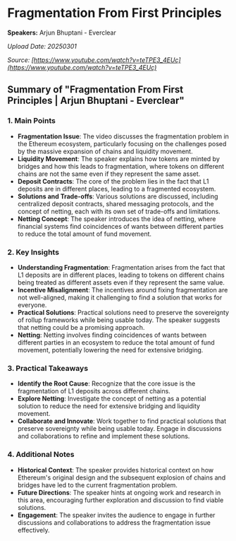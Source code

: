 # Fragmentation From First Principles

**Speakers:** Arjun Bhuptani - Everclear


*Upload Date: 20250301*

*Source: [https://www.youtube.com/watch?v=teTPE3_4EUc](https://www.youtube.com/watch?v=teTPE3_4EUc)*

## Summary of "Fragmentation From First Principles | Arjun Bhuptani - Everclear"

### 1. Main Points
- **Fragmentation Issue**: The video discusses the fragmentation problem in the Ethereum ecosystem, particularly focusing on the challenges posed by the massive expansion of chains and liquidity movement.
- **Liquidity Movement**: The speaker explains how tokens are minted by bridges and how this leads to fragmentation, where tokens on different chains are not the same even if they represent the same asset.
- **Deposit Contracts**: The core of the problem lies in the fact that L1 deposits are in different places, leading to a fragmented ecosystem.
- **Solutions and Trade-offs**: Various solutions are discussed, including centralized deposit contracts, shared messaging protocols, and the concept of netting, each with its own set of trade-offs and limitations.
- **Netting Concept**: The speaker introduces the idea of netting, where financial systems find coincidences of wants between different parties to reduce the total amount of fund movement.

### 2. Key Insights
- **Understanding Fragmentation**: Fragmentation arises from the fact that L1 deposits are in different places, leading to tokens on different chains being treated as different assets even if they represent the same value.
- **Incentive Misalignment**: The incentives around fixing fragmentation are not well-aligned, making it challenging to find a solution that works for everyone.
- **Practical Solutions**: Practical solutions need to preserve the sovereignty of rollup frameworks while being usable today. The speaker suggests that netting could be a promising approach.
- **Netting**: Netting involves finding coincidences of wants between different parties in an ecosystem to reduce the total amount of fund movement, potentially lowering the need for extensive bridging.

### 3. Practical Takeaways
- **Identify the Root Cause**: Recognize that the core issue is the fragmentation of L1 deposits across different chains.
- **Explore Netting**: Investigate the concept of netting as a potential solution to reduce the need for extensive bridging and liquidity movement.
- **Collaborate and Innovate**: Work together to find practical solutions that preserve sovereignty while being usable today. Engage in discussions and collaborations to refine and implement these solutions.

### 4. Additional Notes
- **Historical Context**: The speaker provides historical context on how Ethereum's original design and the subsequent explosion of chains and bridges have led to the current fragmentation problem.
- **Future Directions**: The speaker hints at ongoing work and research in this area, encouraging further exploration and discussion to find viable solutions.
- **Engagement**: The speaker invites the audience to engage in further discussions and collaborations to address the fragmentation issue effectively.